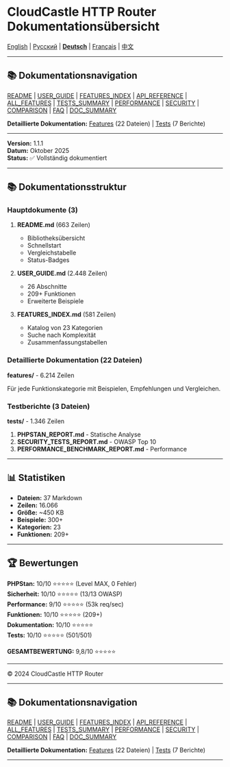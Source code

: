 # CloudCastle HTTP Router Dokumentationsübersicht

[English](../en/DOCUMENTATION_SUMMARY.md) | [Русский](../ru/DOCUMENTATION_SUMMARY.md) | [**Deutsch**](DOCUMENTATION_SUMMARY.md) | [Français](../fr/DOCUMENTATION_SUMMARY.md) | [中文](../zh/DOCUMENTATION_SUMMARY.md)

---

## 📚 Dokumentationsnavigation

[README](../../README.md) | [USER_GUIDE](USER_GUIDE.md) | [FEATURES_INDEX](FEATURES_INDEX.md) | [API_REFERENCE](API_REFERENCE.md) | [ALL_FEATURES](ALL_FEATURES.md) | [TESTS_SUMMARY](TESTS_SUMMARY.md) | [PERFORMANCE](PERFORMANCE_ANALYSIS.md) | [SECURITY](SECURITY_REPORT.md) | [COMPARISON](COMPARISON.md) | [FAQ](FAQ.md) | [DOC_SUMMARY](DOCUMENTATION_SUMMARY.md)

**Detaillierte Dokumentation:** [Features](features/) (22 Dateien) | [Tests](tests/) (7 Berichte)

---

**Version:** 1.1.1  
**Datum:** Oktober 2025  
**Status:** ✅ Vollständig dokumentiert

---

## 📚 Dokumentationsstruktur

### Hauptdokumente (3)

1. **README.md** (663 Zeilen)
   - Bibliotheksübersicht
   - Schnellstart
   - Vergleichstabelle
   - Status-Badges

2. **USER_GUIDE.md** (2.448 Zeilen)
   - 26 Abschnitte
   - 209+ Funktionen
   - Erweiterte Beispiele

3. **FEATURES_INDEX.md** (581 Zeilen)
   - Katalog von 23 Kategorien
   - Suche nach Komplexität
   - Zusammenfassungstabellen

### Detaillierte Dokumentation (22 Dateien)

**features/** - 6.214 Zeilen

Für jede Funktionskategorie mit Beispielen, Empfehlungen und Vergleichen.

### Testberichte (3 Dateien)

**tests/** - 1.346 Zeilen

1. **PHPSTAN_REPORT.md** - Statische Analyse
2. **SECURITY_TESTS_REPORT.md** - OWASP Top 10
3. **PERFORMANCE_BENCHMARK_REPORT.md** - Performance

---

## 📊 Statistiken

- **Dateien:** 37 Markdown
- **Zeilen:** 16.066
- **Größe:** ~450 KB
- **Beispiele:** 300+
- **Kategorien:** 23
- **Funktionen:** 209+

---

## 🏆 Bewertungen

**PHPStan:** 10/10 ⭐⭐⭐⭐⭐ (Level MAX, 0 Fehler)  
**Sicherheit:** 10/10 ⭐⭐⭐⭐⭐ (13/13 OWASP)  
**Performance:** 9/10 ⭐⭐⭐⭐⭐ (53k req/sec)  
**Funktionen:** 10/10 ⭐⭐⭐⭐⭐ (209+)  
**Dokumentation:** 10/10 ⭐⭐⭐⭐⭐  
**Tests:** 10/10 ⭐⭐⭐⭐⭐ (501/501)

**GESAMTBEWERTUNG:** 9,8/10 ⭐⭐⭐⭐⭐

---

© 2024 CloudCastle HTTP Router

---

## 📚 Dokumentationsnavigation

[README](../../README.md) | [USER_GUIDE](USER_GUIDE.md) | [FEATURES_INDEX](FEATURES_INDEX.md) | [API_REFERENCE](API_REFERENCE.md) | [ALL_FEATURES](ALL_FEATURES.md) | [TESTS_SUMMARY](TESTS_SUMMARY.md) | [PERFORMANCE](PERFORMANCE_ANALYSIS.md) | [SECURITY](SECURITY_REPORT.md) | [COMPARISON](COMPARISON.md) | [FAQ](FAQ.md) | [DOC_SUMMARY](DOCUMENTATION_SUMMARY.md)

**Detaillierte Dokumentation:** [Features](features/) (22 Dateien) | [Tests](tests/) (7 Berichte)

---